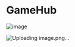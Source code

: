 # GameHub

![image](https://github.com/shaily29-eng/game-hub-main/assets/59019087/79eaf2c4-1d73-4d1c-9e33-1e852134edbd)

![Uploading image.png…]()

